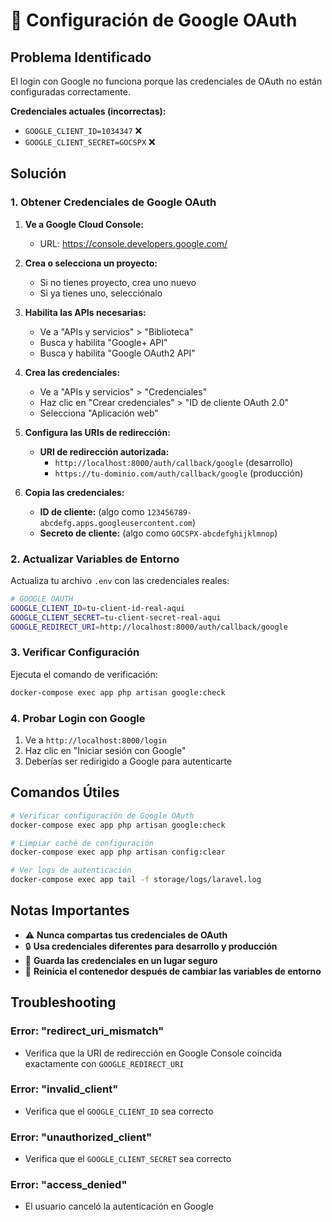 # 🔧 Configuración de Google OAuth

## Problema Identificado
El login con Google no funciona porque las credenciales de OAuth no están configuradas correctamente.

**Credenciales actuales (incorrectas):**
- `GOOGLE_CLIENT_ID=1034347` ❌
- `GOOGLE_CLIENT_SECRET=GOCSPX` ❌

## Solución

### 1. Obtener Credenciales de Google OAuth

1. **Ve a Google Cloud Console:**
   - URL: https://console.developers.google.com/

2. **Crea o selecciona un proyecto:**
   - Si no tienes proyecto, crea uno nuevo
   - Si ya tienes uno, selecciónalo

3. **Habilita las APIs necesarias:**
   - Ve a "APIs y servicios" > "Biblioteca"
   - Busca y habilita "Google+ API"
   - Busca y habilita "Google OAuth2 API"

4. **Crea las credenciales:**
   - Ve a "APIs y servicios" > "Credenciales"
   - Haz clic en "Crear credenciales" > "ID de cliente OAuth 2.0"
   - Selecciona "Aplicación web"

5. **Configura las URIs de redirección:**
   - **URI de redirección autorizada:**
     - `http://localhost:8000/auth/callback/google` (desarrollo)
     - `https://tu-dominio.com/auth/callback/google` (producción)

6. **Copia las credenciales:**
   - **ID de cliente:** (algo como `123456789-abcdefg.apps.googleusercontent.com`)
   - **Secreto de cliente:** (algo como `GOCSPX-abcdefghijklmnop`)

### 2. Actualizar Variables de Entorno

Actualiza tu archivo `.env` con las credenciales reales:

```bash
# GOOGLE OAUTH
GOOGLE_CLIENT_ID=tu-client-id-real-aqui
GOOGLE_CLIENT_SECRET=tu-client-secret-real-aqui
GOOGLE_REDIRECT_URI=http://localhost:8000/auth/callback/google
```

### 3. Verificar Configuración

Ejecuta el comando de verificación:

```bash
docker-compose exec app php artisan google:check
```

### 4. Probar Login con Google

1. Ve a `http://localhost:8000/login`
2. Haz clic en "Iniciar sesión con Google"
3. Deberías ser redirigido a Google para autenticarte

## Comandos Útiles

```bash
# Verificar configuración de Google OAuth
docker-compose exec app php artisan google:check

# Limpiar caché de configuración
docker-compose exec app php artisan config:clear

# Ver logs de autenticación
docker-compose exec app tail -f storage/logs/laravel.log
```

## Notas Importantes

- ⚠️ **Nunca compartas tus credenciales de OAuth**
- 🔒 **Usa credenciales diferentes para desarrollo y producción**
- 📝 **Guarda las credenciales en un lugar seguro**
- 🔄 **Reinicia el contenedor después de cambiar las variables de entorno**

## Troubleshooting

### Error: "redirect_uri_mismatch"
- Verifica que la URI de redirección en Google Console coincida exactamente con `GOOGLE_REDIRECT_URI`

### Error: "invalid_client"
- Verifica que el `GOOGLE_CLIENT_ID` sea correcto

### Error: "unauthorized_client"
- Verifica que el `GOOGLE_CLIENT_SECRET` sea correcto

### Error: "access_denied"
- El usuario canceló la autenticación en Google




